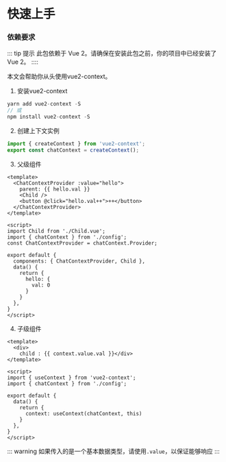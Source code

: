 # 快速上手

### 依赖要求

::: tip 提示
此包依赖于 Vue 2。请确保在安装此包之前，你的项目中已经安装了 Vue 2。
::::


本文会帮助你从头使用vue2-context。

1. 安装vue2-context
  ``` js
  yarn add vue2-context -S
  // 或
  npm install vue2-context -S
  ```
2. 创建上下文实例
  ```javascript config.js
  import { createContext } from 'vue2-context';
  export const chatContext = createContext();
   ```
3. 父级组件
  ```vue
  <template>
    <ChatContextProvider :value="hello">
      parent: {{ hello.val }}
      <Child />
      <button @click="hello.val++">++</button>
    </ChatContextProvider>
  </template>
    
  <script>
  import Child from './Child.vue';
  import { chatContext } from './config';
  const ChatContextProvider = chatContext.Provider;

  export default {
    components: { ChatContextProvider, Child },
    data() {
      return {
        hello: {
          val: 0
        }
      }
    },
  }
  </script>
  ```
4. 子级组件
  ```vue
  <template>
    <div>
      child : {{ context.value.val }}</div>
  </template>
    
  <script>
  import { useContext } from 'vue2-context';
  import { chatContext } from './config';

  export default {
    data() {
      return {
        context: useContext(chatContext, this)
      }
    },
  }
  </script>
  ```

<Normal />

::: warning
如果传入的是一个基本数据类型，请使用`.value`，以保证能够响应
:::